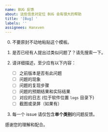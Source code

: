 ```yaml
---
name: BUG 反馈
about: 这些信息对定位 BUG 会有很大的帮助
title: '[Bug] '
labels: ''
assignees: Hanxven
---
```


0. 不要原封不动地粘贴这个模板。

1. 是否已经有人提出过类似问题了？请先搜索一下。

2. 请详细描述，至少应有以下内容：

    - [ ] 之前版本是否有此问题
    - [ ] 问题的现象
    - [ ] 问题的复现步骤
    - [ ] 问题的预期结果和实际结果
    - [ ] 对应的日志 (位于软件位置 `logs` 目录下)
    - [ ] 截图或录屏（如果有）

3. 每一个 issue 请仅包含**单个类别**的问题反馈。

感谢您的理解和配合。
